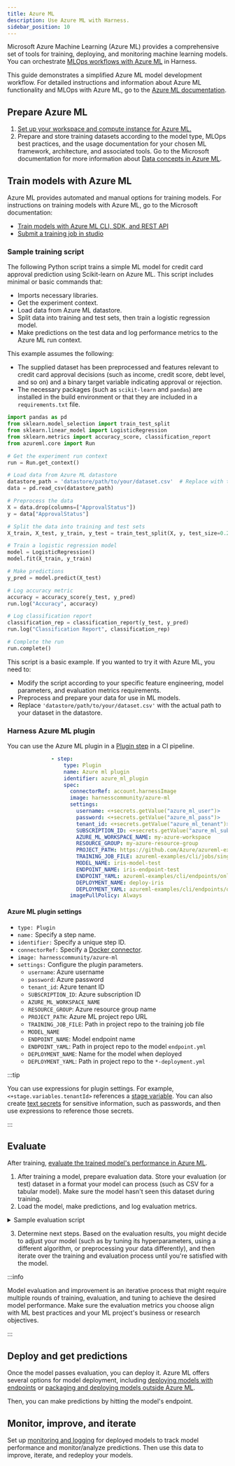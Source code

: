 ```yaml
---
title: Azure ML
description: Use Azure ML with Harness.
sidebar_position: 10
---
```


Microsoft Azure Machine Learning (Azure ML) provides a comprehensive set of tools for training, deploying, and monitoring machine learning models. You can orchestrate [MLOps workflows with Azure ML](https://learn.microsoft.com/en-us/azure/machine-learning/concept-model-management-and-deployment?view=azureml-api-2) in Harness.

This guide demonstrates a simplified Azure ML model development workflow. For detailed instructions and information about Azure ML functionality and MLOps with Azure ML, go to the [Azure ML documentation](https://learn.microsoft.com/en-us/azure/machine-learning/?view=latest).

## Prepare Azure ML

1. [Set up your workspace and compute instance for Azure ML.](https://learn.microsoft.com/en-us/azure/machine-learning/quickstart-create-resources?view=azureml-api-2)
2. Prepare and store training datasets according to the model type, MLOps best practices, and the usage documentation for your chosen ML framework, architecture, and associated tools. Go to the Microsoft documentation for more information about [Data concepts in Azure ML](https://learn.microsoft.com/en-us/azure/machine-learning/concept-data?view=azureml-api-2).

## Train models with Azure ML

Azure ML provides automated and manual options for training models. For instructions on training models with Azure ML, go to the Microsoft documentation:

* [Train models with Azure ML CLI, SDK, and REST API](https://learn.microsoft.com/en-us/azure/machine-learning/how-to-train-model?view=azureml-api-2&tabs=python)
* [Submit a training job in studio](https://learn.microsoft.com/en-us/azure/machine-learning/how-to-train-with-ui?view=azureml-api-2)

### Sample training script

The following Python script trains a simple ML model for credit card approval prediction using Scikit-learn on Azure ML. This script includes minimal or basic commands that:

* Imports necessary libraries.
* Get the experiment context.
* Load data from Azure ML datastore.
* Split data into training and test sets, then train a logistic regression model.
* Make predictions on the test data and log performance metrics to the Azure ML run context.

This example assumes the following:

* The supplied dataset has been preprocessed and features relevant to credit card approval decisions (such as income, credit score, debt level, and so on) and a binary target variable indicating approval or rejection.
* The necessary packages (such as `scikit-learn` and `pandas`) are installed in the build environment or that they are included in a `requirements.txt` file.

```python
import pandas as pd
from sklearn.model_selection import train_test_split
from sklearn.linear_model import LogisticRegression
from sklearn.metrics import accuracy_score, classification_report
from azureml.core import Run

# Get the experiment run context
run = Run.get_context()

# Load data from Azure ML datastore
datastore_path = 'datastore/path/to/your/dataset.csv'  # Replace with the path to your dataset in the datastore
data = pd.read_csv(datastore_path)

# Preprocess the data
X = data.drop(columns=["ApprovalStatus"])
y = data["ApprovalStatus"]

# Split the data into training and test sets
X_train, X_test, y_train, y_test = train_test_split(X, y, test_size=0.2, random_state=42)

# Train a logistic regression model
model = LogisticRegression()
model.fit(X_train, y_train)

# Make predictions
y_pred = model.predict(X_test)

# Log accuracy metric
accuracy = accuracy_score(y_test, y_pred)
run.log("Accuracy", accuracy)

# Log classification report
classification_rep = classification_report(y_test, y_pred)
run.log("Classification Report", classification_rep)

# Complete the run
run.complete()
```

This script is a basic example. If you wanted to try it with Azure ML, you need to:

- Modify the script according to your specific feature engineering, model parameters, and evaluation metrics requirements.
- Preprocess and prepare your data for use in ML models.
- Replace `'datastore/path/to/your/dataset.csv'` with the actual path to your dataset in the datastore.

### Harness Azure ML plugin

You can use the Azure ML plugin in a [Plugin step](/docs/continuous-integration/use-ci/use-drone-plugins/run-a-drone-plugin-in-ci) in a CI pipeline.


```yaml
              - step:
                  type: Plugin
                  name: Azure ml plugin
                  identifier: azure_ml_plugin
                  spec:
                    connectorRef: account.harnessImage
                    image: harnesscommunity/azure-ml
                    settings:
                      username: <+secrets.getValue("azure_ml_user")>
                      password: <+secrets.getValue("azure_ml_pass")>
                      tenant_id: <+secrets.getValue("azure_ml_tenant")>
                      SUBSCRIPTION_ID: <+secrets.getValue("azure_ml_subscription")>
                      AZURE_ML_WORKSPACE_NAME: my-azure-workspace
                      RESOURCE_GROUP: my-azure-resource-group
                      PROJECT_PATH: https://github.com/Azure/azureml-examples
                      TRAINING_JOB_FILE: azureml-examples/cli/jobs/single-step/scikit-learn/iris/job.yml
                      MODEL_NAME: iris-model-test
                      ENDPOINT_NAME: iris-endpoint-test
                      ENDPOINT_YAML: azureml-examples/cli/endpoints/online/managed/sample/endpoint.yml
                      DEPLOYMENT_NAME: deploy-iris
                      DEPLOYMENT_YAML: azureml-examples/cli/endpoints/online/managed/sample/blue-deployment.yml
                    imagePullPolicy: Always
```

#### Azure ML plugin settings

*  `type: Plugin`
*  `name:` Specify a step name.
*  `identifier:` Specify a unique step ID.
*  `connectorRef:` Specify a [Docker connector](/docs/platform/connectors/cloud-providers/ref-cloud-providers/docker-registry-connector-settings-reference).
*  `image: harnesscommunity/azure-ml`
*  `settings:` Configure the plugin parameters.
   * `username`: Azure username
   * `password`: Azure password
   * `tenant_id`: Azure tenant ID
   * `SUBSCRIPTION_ID`: Azure subscription ID
   * `AZURE_ML_WORKSPACE_NAME`
   * `RESOURCE_GROUP`: Azure resource group name
   * `PROJECT_PATH`: Azure ML project repo URL
   * `TRAINING_JOB_FILE`: Path in project repo to the training job file
   * `MODEL_NAME`
   * `ENDPOINT_NAME`: Model endpoint name
   * `ENDPOINT_YAML`: Path in project repo to the model `endpoint.yml`
   * `DEPLOYMENT_NAME`: Name for the model when deployed
   * `DEPLOYMENT_YAML`: Path in project repo to the `*-deployment.yml`

:::tip

You can use expressions for plugin settings. For example, `<+stage.variables.tenantId>` references a [stage variable](/docs/platform/pipelines/add-a-stage#stage-variables). You can also create [text secrets](/docs/platform/secrets/add-use-text-secrets) for sensitive information, such as passwords, and then use expressions to reference those secrets.

:::

## Evaluate

After training, [evaluate the trained model's performance in Azure ML](https://learn.microsoft.com/en-us/azure/machine-learning/how-to-log-view-metrics?view=azureml-api-2&tabs=interactive#view-jobsruns-information-in-the-studio).

1. After training a model, prepare evaluation data. Store your evaluation (or test) dataset in a format your model can process (such as CSV for a tabular model). Make sure the model hasn't seen this dataset during training.
2. Load the model, make predictions, and log evaluation metrics.

<details>
<summary>Sample evaluation script</summary>

Here's an example of a script that evaluates a trained model using a test dataset and logs evaluation metrics to the Azure ML run context. This script includes minimal or basic commands that:

* Imports necessary libraries.
* Get the experiment context.
* Get the path to the registered model file.
* Load data from Azure ML datastore and preprocess it, if required.
* Make predictions on the test data and log performance metrics to the Azure ML run context.

```python
import pandas as pd
from sklearn.metrics import accuracy_score, classification_report
from azureml.core import Run, Model

# Get the experiment run context
run = Run.get_context()

# Get the registered model
model_name = 'credit_card_approval_model'  # Replace with the name of your registered model
model_path = Model.get_model_path(model_name)

# Load the test data from Azure ML datastore
test_datastore_path = 'datastore/path/to/your/test_dataset.csv'  # Replace with the path to your test dataset in the datastore
test_data = pd.read_csv(test_datastore_path)

# Preprocess the test data
X_test = test_data.drop(columns=["ApprovalStatus"])
y_test = test_data["ApprovalStatus"]

# Load the model
model = joblib.load(model_path)

# Make predictions
y_pred = model.predict(X_test)

# Calculate evaluation metrics
accuracy = accuracy_score(y_test, y_pred)
classification_rep = classification_report(y_test, y_pred)

# Log evaluation metrics
run.log("Test Accuracy", accuracy)
run.log("Test Classification Report", classification_rep)

# Complete the run
run.complete()
```

This script is a basic example. If you wanted to try it with Azure ML, you need to:

- Modify the script according to your specific feature engineering, model parameters, and evaluation metrics requirements.
- Preprocess and prepare your data for use in an ML model and your ML model's use case. Adjust the preprocessing steps in the script to match those applied during training, if any.
- Replace `'datastore/path/to/your/test_dataset.csv'` with the actual path to your test dataset in the datastore.
- Make sure the necessary packages (such as `scikit-learn` and `pandas`) are installed in the build environment or that they are included in a `requirements.txt` file.

</details>

3. Determine next steps. Based on the evaluation results, you might decide to adjust your model (such as by tuning its hyperparameters, using a different algorithm, or preprocessing your data differently), and then iterate over the training and evaluation process until you're satisfied with the model.

:::info

Model evaluation and improvement is an iterative process that might require multiple rounds of training, evaluation, and tuning to achieve the desired model performance. Make sure the evaluation metrics you choose align with ML best practices and your ML project's business or research objectives.

:::

## Deploy and get predictions

Once the model passes evaluation, you can deploy it. Azure ML offers several options for model deployment, including [deploying models with endpoints](https://learn.microsoft.com/en-us/azure/machine-learning/how-to-deploy-online-endpoints?view=azureml-api-2&tabs=azure-cli) or [packaging and deploying models outside Azure ML](https://learn.microsoft.com/en-us/azure/machine-learning/how-to-package-models-app-service?view=azureml-api-2&tabs=cli).

Then, you can make predictions by hitting the model's endpoint.

## Monitor, improve, and iterate

Set up [monitoring and logging](https://learn.microsoft.com/en-us/azure/machine-learning/concept-model-monitoring?view=azureml-api-2) for deployed models to track model performance and monitor/analyze predictions. Then use this data to improve, iterate, and redeploy your models.

